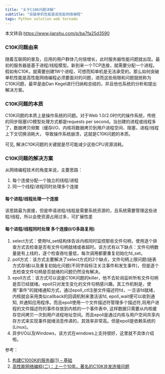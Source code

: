 ```yaml
---
title: "关于C10K问题详解"
subtitle: "突破单机性能是高性能网络编程"
tags: Python solution web tornado
---
```


本文转自:https://www.jianshu.com/p/ba7fa25d3590

<h3>C10K问题由来</h3>
<p>
    随着互联网的普及，应用的用户群体几何倍增长，此时服务器性能问题就出现。最初的服务器是基于进程/线程模型。新到来一个TCP连接，就需要分配一个进程。假如有C10K，就需要创建1W个进程，可想而知单机是无法承受的。那么如何突破单机性能是高性能网络编程必须要面对的问题，进而这些局限和问题就统称为C10K问题，最早是由Dan
    Kegel进行归纳和总结的，并且他也系统的分析和提出解决方案。</p>
<h3>C10K问题的本质</h3>
<p>C10K问题的本质上是操作系统的问题。对于Web 1.0/2.0时代的操作系统，传统的同步阻塞I/O模型处理方式都是requests per
    second。当创建的进程或线程多了，数据拷贝频繁（缓存I/O、内核将数据拷贝到用户进程空间、阻塞，进程/线程上下文切换消耗大， 导致操作系统崩溃，这就是C10K问题的本质。</p>
<p>可见, 解决C10K问题的关键就是尽可能减少这些CPU资源消耗。</p>
<h3>C10K问题的解决方案</h3>
<p>从网络编程技术的角度来说，主要思路：</p>
<ol>
    <li>每个连接分配一个独立的线程/进程</li>
    <li>同一个线程/进程同时处理多个连接</li>
</ol>
<h4>每个进程/线程处理一个连接</h4>
<p>该思路最为直接，但是申请进程/线程是需要系统资源的，且系统需要管理这些进程/线程，所以会使资源占用过多，可扩展性差</p>
<h4>每个进程/线程同时处理 多个连接(I/O多路复用)</h4>
<ol>
    <li>
        select方式：使用fd_set结构体告诉内核同时监控那些文件句柄，使用逐个排查方式去检查是否有文件句柄就绪或者超时。该方式有以下缺点：文件句柄数量是有上线的，逐个检查吞吐量低，每次调用都要重复初始化fd_set。
    </li>
    <li>poll方式：该方式主要解决了select方式的2个缺点，文件句柄上限问题(链表方式存储)以及重复初始化问题(不同字段标注关注事件和发生事件)，但是逐个去检查文件句柄是否就绪的问题仍然没有解决。</li>
    <li>
        epoll方式：该方式可以说是C10K问题的killer，他不去轮询监听所有文件句柄是否已经就绪。epoll只对发生变化的文件句柄感兴趣。其工作机制是，使用"事件"的就绪通知方式，通过epoll_ctl注册文件描述符fd，一旦该fd就绪，内核就会采用类似callback的回调机制来激活该fd,
        epoll_wait便可以收到通知, 并通知应用程序。而且epoll使用一个文件描述符管理多个描述符,将用户进程的文件描述符的事件存放到内核的一个事件表中,
        这样数据只需要从内核缓存空间拷贝一次到用户进程地址空间。而且epoll是通过内核与用户空间共享内存方式来实现事件就绪消息传递的，其效率非常高。但是epoll是依赖系统的(Linux)。
    </li>
    <li>异步I/O以及Windows，该方式在windows上支持很好，这里就不具体介绍啦。</li>
</ol>
<p>参考：</p>
<ol>
    <li><a href="https://link.jianshu.com?t=http%3A%2F%2Fwww.ideawu.net%2Fblog%2Farchives%2F740.html"
           target="_blank" rel="nofollow">构建C1000K的服务器(1) – 基础</a></li>
    <li><a href="https://link.jianshu.com?t=http%3A%2F%2Fwww.52im.net%2Fthread-566-1-1.html" target="_blank"
           rel="nofollow">高性能网络编程(二)：上一个10年，著名的C10K并发连接问题</a></li>
</ol>